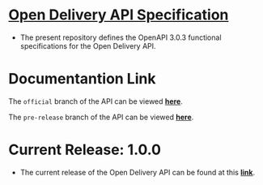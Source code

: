 # [Open Delivery API Specification](https://abrasel-nacional.github.io/docs/)

* The present repository defines the OpenAPI 3.0.3 functional specifications for the Open Delivery API.

# Documentantion Link

The `official` branch of the API can be viewed __[here](https://abrasel-nacional.github.io/docs/)__.

The `pre-release` branch of the API can be viewed __[here](https://abrasel-nacional.github.io/docs/beta)__.

# Current Release: 1.0.0

* The current release of the Open Delivery API can be found at this __[link](https://github.com/Abrasel-Nacional/docs/releases/tag/v1.0.0)__.
